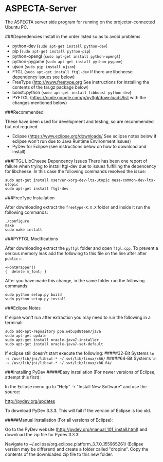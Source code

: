 # ASPECTA-Server
The ASPECTA server side program for running on the projector-connected Ubuntu PC.

###Dependencies
Install in the order listed so as to avoid problems.
* python-dev (```sudo apt-get install python-dev```)
* pip (```sudo apt-get install python-pip```)
* python-opengl (```sudo apt-get install python-opengl```)
* python-pygame (```sudo apt-get install python-pygame```)
* ujson (```sudo pip install ujson```)
* FTGL (```sudo apt-get install ftgl-dev``` If there are libcheese dependency issues see below)
* FreeType (http://www.freetype.org See instructions for installing the contents of the tar.gz package below)
* boost::python (```sudo apt-get install libboost-python-dev```)
* PYFTGL (https://code.google.com/p/pyftgl/downloads/list with the changes mentioned below)

###Recommended

These have been used for development and testing, so are recommended but not required.
* Eclipse (https://www.eclipse.org/downloads/ See eclipse notes below if eclipse won't run due to Java Runtime Environment issues)
* PyDev for Eclipse (see instructions below on how to download and install)

###FTGL LibCheese Depencency Issues
There has been one report of failure when trying to install ftgl-dev due to issues fulfilling the depencency for libcheese. In this case the following commands resolved the issue:
```
sudo apt-get install xserver-xorg-dev-lts-utopic mesa-common-dev-lts-utopic
sudo apt-get install ftgl-dev
```

###FreeType Installation

After downloading extract the ```freetype-X.X.X``` folder and inside it run the following commands:
```
./configure
make
sudo make install
```

###PYFTGL Modifications

After downloading extract the ```pyftgl``` folder and open ```ftgl.cpp```. To prevent a serious memory leak add the following to this file on the line after after ```public:```:
```
~FontWrapper()
{  delete m_font; }
```
After you have made this change, in the same folder run the following commands:
```
sudo python setup.py build
sudo python setup.py install
```

###Eclipse Notes

If elipse won't run after extraction you may need to run the following in a terminal:
```
sudo add-apt-repository ppa:webupd8team/java
sudo apt-get update
sudo apt-get install oracle-java7-installer
sudo apt-get install oracle-java7-set-default
```
If eclipse still doesn't start execute the following:
#####32-Bit Systems
```ln -s /usr/lib/jni/libswt-* ~/.swt/lib/linux/x86/```
#####64-Bit Systems
```ln -s /usr/lib/jni/libswt-* ~/.swt/lib/linux/x86_64/```

###Installing PyDev
#####Easy installation (For newer versions of Eclipse, attempt this first):

In the Eclipse menu go to "Help" -> "Install New Software" and use the source:

http://pydev.org/updates

To download PyDev 3.3.3. This will fail if the version of Eclipse is too old.

#####Manual Installation (For all versions of Eclipse):

Go to the PyDev website (http://pydev.org/manual_101_install.html) and download the zip file for Pydev 3.3.3

Navigate to ~/.eclipse/org.eclipse.platform_3.7.0_155965261/ (Eclipse version may be different) and create a folder called "dropins". Copy the contents of the downloaded zip file to this new folder.
